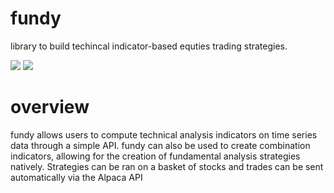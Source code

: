 # fundy
library to build techincal indicator-based equties trading strategies. 


<img src=https://img.shields.io/badge/license-MIT-brightgreen>
<img src=https://img.shields.io/github/issues/sebastianhereu/fundy>

# overview
fundy allows users to compute technical analysis indicators on time series data through a simple API. fundy can also be used to create combination indicators, allowing for the creation of fundamental analysis strategies natively. Strategies can be ran on a basket of stocks and trades can be sent automatically via the Alpaca API
